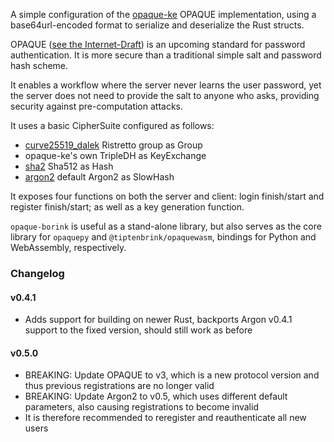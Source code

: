 A simple configuration of the [opaque-ke](https://github.com/novifinancial/opaque-ke) OPAQUE implementation, using a base64url-encoded format to serialize and deserialize the Rust structs. 

OPAQUE ([see the Internet-Draft](https://datatracker.ietf.org/doc/draft-irtf-cfrg-opaque/)) is an upcoming standard for password authentication. It is more secure than a traditional simple salt and password hash scheme.

It enables a workflow where the server never learns the user password, yet the server does not need to provide the salt to anyone who asks, providing security against pre-computation attacks.

It uses a basic CipherSuite configured as follows:
* [curve25519_dalek](https://github.com/dalek-cryptography/curve25519-dalek) Ristretto group as Group
* opaque-ke's own TripleDH as KeyExchange
* [sha2](https://github.com/RustCrypto/hashes/tree/master/sha2) Sha512 as Hash
* [argon2](https://github.com/RustCrypto/password-hashes/tree/master/argon2) default Argon2 as SlowHash

It exposes four functions on both the server and client: login finish/start and register finish/start; as well as a key generation function.

`opaque-borink` is useful as a stand-alone library, but also serves as the core library for `opaquepy` and `@tiptenbrink/opaquewasm`, bindings for Python and WebAssembly, respectively.

### Changelog

#### v0.4.1

- Adds support for building on newer Rust, backports Argon v0.4.1 support to the fixed version, should still work as before

#### v0.5.0

- BREAKING: Update OPAQUE to v3, which is a new protocol version and thus previous registrations are no longer valid
- BREAKING: Update Argon2 to v0.5, which uses different default parameters, also causing registrations to become invalid
- It is therefore recommended to reregister and reauthenticate all new users